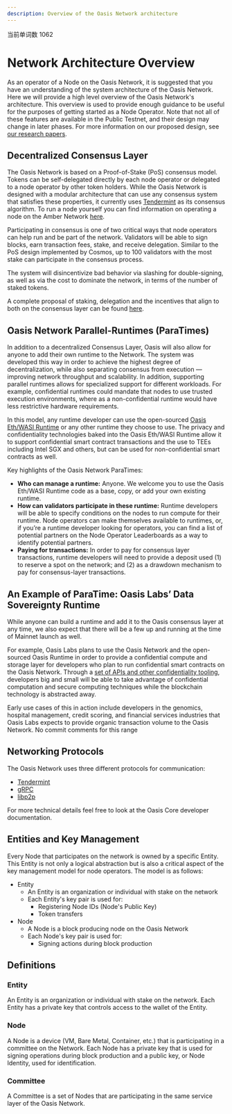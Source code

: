 ```yaml
---
description: Overview of the Oasis Network architecture
---
```


当前单词数 1062

# Network Architecture Overview

As an operator of a Node on the Oasis Network, it is suggested that you have an understanding of the system architecture of the Oasis Network. Here we will provide a high level overview of the Oasis Network's architecture. This overview is used to provide enough guidance to be useful for the purposes of getting started as a Node Operator. Note that not all of these features are available in the Public Testnet, and their design may change in later phases. For more information on our proposed design, see [our research papers](https://oasisprotocol.org/researchpapers).

## Decentralized Consensus Layer <a id="decentralized-consensus-layer"></a>

The Oasis Network is based on a Proof-of-Stake \(PoS\) consensus model. Tokens can be self-delegated directly by each node operator or delegated to a node operator by other token holders. While the Oasis Network is designed with a modular architecture that can use any consensus system that satisfies these properties, it currently uses [Tendermint](https://github.com/tendermint/tendermint) as its consensus algorithm. To run a node yourself you can find information on operating a node on the Amber Network [here](https://docs.oasis.dev/operators/running-node-on-amber-network.html).

Participating in consensus is one of two critical ways that node operators can help run and be part of the network. Validators will be able to sign blocks, earn transaction fees, stake, and receive delegation. Similar to the PoS design implemented by Cosmos, up to 100 validators with the most stake can participate in the consensus process.

The system will disincentivize bad behavior via slashing for double-signing, as well as via the cost to dominate the network, in terms of the number of staked tokens.

A complete proposal of staking, delegation and the incentives that align to both on the consensus layer can be found [here](https://docs.oasis.dev/operators/incentives-proposal.html).

## Oasis Network Parallel-Runtimes \(ParaTimes\) <a id="oasis-network-parallel-runtimes-paratimes"></a>

In addition to a decentralized Consensus Layer, Oasis will also allow for anyone to add their own runtime to the Network. The system was developed this way in order to achieve the highest degree of decentralization, while also separating consensus from execution — improving network throughput and scalability. In addition, supporting parallel runtimes allows for specialized support for different workloads. For example, confidential runtimes could mandate that nodes to use trusted execution environments, where as a non-confidential runtime would have less restrictive hardware requirements.

In this model, any runtime developer can use the open-sourced [Oasis Eth/WASI Runtime](https://github.com/oasislabs/oasis-ethwasi-runtime) or any other runtime they choose to use. The privacy and confidentiality technologies baked into the Oasis Eth/WASI Runtime allow it to support confidential smart contract transactions and the use to TEEs including Intel SGX and others, but can be used for non-confidential smart contracts as well.

Key highlights of the Oasis Network ParaTimes:

* **Who can manage a runtime:** Anyone. We welcome you to use the Oasis Eth/WASI Runtime code as a base, copy, or add your own existing runtime.
* **How can validators participate in these runtime:** Runtime developers will be able to specify conditions on the nodes to run compute for their runtime. Node operators can make themselves available to runtimes, or, if you’re a runtime developer looking for operators, you can find a list of potential partners on the Node Operator Leaderboards as a way to identify potential partners.
* **Paying for transactions:** In order to pay for consensus layer transactions, runtime developers will need to provide a deposit used \(1\) to reserve a spot on the network; and \(2\) as a drawdown mechanism to pay for consensus-layer transactions.

## An Example of ParaTime: Oasis Labs’ Data Sovereignty Runtime <a id="an-example-of-paratime-oasis-labs-data-sovereignty-runtime"></a>

While anyone can build a runtime and add it to the Oasis consensus layer at any time, we also expect that there will be a few up and running at the time of Mainnet launch as well.

For example, Oasis Labs plans to use the Oasis Network and the open-sourced Oasis Runtime in order to provide a confidential compute and storage layer for developers who plan to run confidential smart contracts on the Oasis Network. Through a [set of APIs and other confidentiality tooling](https://www.oasislabs.com/data-privacy), developers big and small will be able to take advantage of confidential computation and secure computing techniques while the blockchain technology is abstracted away.

Early use cases of this in action include developers in the genomics, hospital management, credit scoring, and financial services industries that Oasis Labs expects to provide organic transaction volume to the Oasis Network. No commit comments for this range

## Networking Protocols <a id="networking-protocols"></a>

The Oasis Network uses three different protocols for communication:

* [Tendermint](https://github.com/tendermint/tendermint)
* [gRPC](https://grpc.io/)
* [libp2p](https://github.com/libp2p)

For more technical details feel free to look at the Oasis Core developer documentation.

## Entities and Key Management <a id="entities-and-key-management"></a>

Every Node that participates on the network is owned by a specific Entity. This Entity is not only a logical abstraction but is also a critical aspect of the key management model for node operators. The model is as follows:

* Entity
  * An Entity is an organization or individual with stake on the network
  * Each Entity's key pair is used for:
    * Registering Node IDs \(Node's Public Key\)
    * Token transfers
* Node
  * A Node is a block producing node on the Oasis Network
  * Each Node's key pair is used for:
    * Signing actions during block production

## Definitions <a id="definitions"></a>

### Entity <a id="entity"></a>

An Entity is an organization or individual with stake on the network. Each Entity has a private key that controls access to the wallet of the Entity.

### Node <a id="node"></a>

A Node is a device \(VM, Bare Metal, Container, etc.\) that is participating in a committee on the Network. Each Node has a private key that is used for signing operations during block production and a public key, or Node Identity, used for identification.

### Committee <a id="committee"></a>

A Committee is a set of Nodes that are participating in the same service layer of the Oasis Network.

